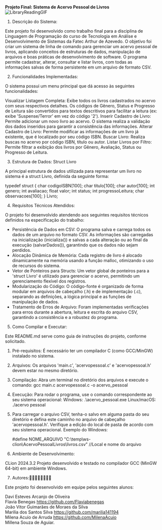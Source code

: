 <b>Projeto Final: Sistema de Acervo Pessoal de Livros <br></b>
![LibraryReadingGIF](https://github.com/user-attachments/assets/f21629c7-721f-4dd4-bea0-c8eb7dca8f4c)


1. Descrição do Sistema:

Este projeto foi desenvolvido como trabalho final para a disciplina de Linguagem de Programação do curso de Tecnologia em Análise e Desenvolvimento de Sistemas da Fatec Arthur de Azevedo.
O objetivo foi criar um sistema de linha de comando para gerenciar um acervo pessoal de livros, aplicando conceitos de estruturas de dados, manipulação de arquivos e boas práticas de desenvolvimento de software. 
O programa permite cadastrar, alterar, consultar e listar livros, com todas as informações salvas de forma persistente em um arquivo de formato CSV.

2. Funcionalidades Implementadas:

O sistema possui um menu principal que dá acesso às seguintes funcionalidades:

Visualizar Listagem Completa: Exibe todos os livros cadastrados no acervo com seus respectivos detalhes. Os códigos de Gênero, Status e Progresso de Leitura são convertidos para textos descritivos para facilitar a leitura (ex: exibe 'Suspense/Terror' em vez do código '2').
Inserir Cadastro de Livro: Permite adicionar um novo livro ao acervo. O sistema realiza a validação dos dados inseridos para garantir a consistência das informações.
Alterar Cadastro de Livro: Permite modificar as informações de um livro já existente, que é localizado por seu código ISBN.
Buscar Livro: Realiza buscas no acervo por código ISBN, título ou autor.
Listar Livros por Filtro: Permite filtrar a exibição dos livros por Gênero, Avaliação, Status ou Progresso de Leitura.

3. Estrutura de Dados: Struct Livro

A principal estrutura de dados utilizada para representar um livro no sistema é a struct Livro, definida da seguinte forma:

typedef struct {
    char codigoISBN[100];
    char titulo[100];
    char autor[100];
    int genero;
    int avaliacao;
    float valor;
    int status;
    int progressoLeitura;
    char observacoes[100];
} Livro;


4. Requisitos Técnicos Atendidos:

O projeto foi desenvolvido atendendo aos seguintes requisitos técnicos definidos na especificação do trabalho:

- Persistência de Dados em CSV: O programa salva e carrega todos os dados de um arquivo no formato CSV. As informações são carregadas na inicialização (inicializa()) e salvas a cada alteração ou ao final da execução (salvarDados()), garantindo que os dados não sejam perdidos.
- Alocação Dinâmica de Memória: Cada registro de livro é alocado dinamicamente na memória usando a função malloc, otimizando o uso de recursos do sistema.
- Vetor de Ponteiros para Structs: Um vetor global de ponteiros para a 'struct Livro' é utilizado para gerenciar o acervo, permitindo um gerenciamento flexível dos registros.
- Modularização do Código: O código-fonte é organizado de forma modular em arquivos de cabeçalho (.h) e de implementação (.c), separando as definições, a lógica principal e as funções de manipulação de dados.
- Tratamento de Erros de Arquivo: Foram implementadas verificações para erros durante a abertura, leitura e escrita do arquivo CSV, garantindo a consistência e a robustez do programa.

5. Como Compilar e Executar:

Este README.md serve como guia de instruções do projeto, conforme solicitado.

1.  Pré-requisitos: É necessário ter um compilador C (como GCC/MinGW) instalado no sistema.
2.  Arquivos: Os arquivos 'main.c', 'acervopessoal.c' e 'acervopessoal.h' devem estar no mesmo diretório.
3.  Compilação: Abra um terminal no diretório dos arquivos e execute o comando: gcc main.c acervopessoal.c -o acervo_pessoal
4.  Execução: Para rodar o programa, use o comando correspondente ao seu sistema operacional:
	Windows: .\acervo_pessoal.exe
	Linux/macOS: ./acervo pessoal
5.  Para carregar o arquivo CSV, tenha-o salvo em alguma pasta do seu diretório e defina este caminho no arquivo de cabeçalho 'acervopessoal.h'. Verifique a edição do local de pasta de acordo com seu sistema operacional. Exemplo do Windows:

	#define NOME_ARQUIVO "C:\\temp\\ws-clion\\AcervoPessoalLivros\\livros.csv" //Local e nome do arquivo

6. Ambiente de Desenvolvimento: 

CLion 2024.3.2
Projeto desenvolvido e testado no compilador GCC (MinGW 64-bit) em ambiente Windows.

7. Autores:👨‍🦰👨‍🦰👧👧👧👧

Este projeto foi desenvolvido em equipe pelos seguintes alunos:

Davi Esteves Arcanjo de Oliveira<br>
Flavia Benegas https://github.com/Flaviabenegas <br>
João Vitor Guimarães de Moraes da Silva<br>
Marilia dos Santos Silva https://github.com/marilia141194 <br>
Milena Acuio de Arruda https://github.com/MilenaAcuio <br>
Millena Souza de Aguiar.
